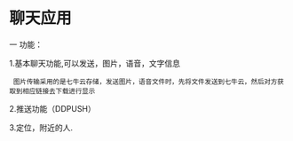 # 聊天应用
一 功能：

1.基本聊天功能,可以发送，图片，语音，文字信息 
   
     图片传输采用的是七牛云存储，发送图片，语音文件时，先将文件发送到七牛云，然后对方获取到相应链接去下载进行显示

2.推送功能（DDPUSH）
  

3.定位，附近的人.




